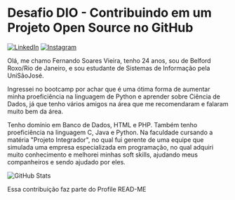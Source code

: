 # Desafio DIO - Contribuindo em um Projeto Open Source no GitHub

[![LinkedIn](https://img.shields.io/badge/LinkedIn-000?style=for-the-badge&logo=linkedin&logoColor=0E76A8)](https://www.linkedin.com/in/soaresfernando122) [![Instagram](https://img.shields.io/badge/Instagram-000?style=for-the-badge&logo=instagram)](https://www.instagram.com/soaresfernando122/)

Olá, me chamo Fernando Soares Vieira, tenho 24 anos, sou de Belford Roxo/Rio de Janeiro, e sou estudante de Sistemas de Informação pela UniSãoJosé.

Ingressei no bootcamp por achar que é uma ótima forma de aumentar minha proeficiência na linguagem de Python e aprender sobre Ciência de Dados, já que tenho vários amigos na área que me recomendaram e falaram muito bem da área.

Tenho domínio em Banco de Dados, HTML e PHP. Também tenho proeficiência na linguagem C, Java e Python. 
Na faculdade cursando a matéria "Projeto Integrador", no qual fui gerente de uma equipe que simulada uma empresa especializada em programação, no qual adquiri muito conhecimento e melhorei minhas soft skills, ajudando meus companheiros e sendo ajudado por eles.

![GitHub Stats](https://github-readme-stats.vercel.app/api?username=fsvieira122&theme=transparent&bg_color=000&border_color=30A3DC&show_icons=true&icon_color=30A3DC&title_color=E94D5F&text_color=FFF)

Essa contribuição faz parte do Profile READ-ME
